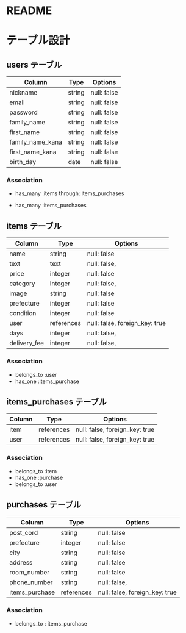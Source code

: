 # README

# テーブル設計

## users テーブル

| Column          | Type       | Options     |
| --------------- | ---------- | ----------- |
| nickname        | string     | null: false |
| email           | string     | null: false |
| password        | string     | null: false |
| family_name     | string     | null: false |
| first_name      | string     | null: false |
| family_name_kana| string     | null: false |
| first_name_kana | string     | null: false |
| birth_day       | date       | null: false |

### Association

- has_many :items through: items_purchases
<!-- - has_many :purchases -->
- has_many :items_purchases


## items テーブル

| Column        | Type       | Options                       |
| ------------- | ---------- | ----------------------------- |
| name          | string     | null: false                   |
| text          | text       | null: false,                  |
| price         | integer    | null: false                   |
| category      | integer    | null: false,                  |
| image         | string     | null: false                   |
| prefecture    | integer    | null: false                   |
| condition     | integer    | null: false                   |
| user          | references | null: false, foreign_key: true|
| days          | integer    | null: false,                  |
| delivery_fee  | integer    | null: false,                  |

### Association
- belongs_to :user
- has_one :items_purchase


## items_purchases テーブル

| Column    | Type       | Options                        |
| --------- | ---------- | ------------------------------ |
| item      | references | null: false, foreign_key: true |
| user      | references | null: false, foreign_key: true |

### Association

- belongs_to :item
- has_one :purchase
- belongs_to :user


## purchases テーブル

| Column       | Type       | Options                        |
| ------------ | ---------- | ------------------------------ |
| post_cord    | string     | null: false                    |
| prefecture   | integer    | null: false                   |
| city         | string     | null: false                    |
| address      | string     | null: false                    |
| room_number  | string     | null: false                    |
| phone_number | string     | null: false,                   |
| items_purchase  | references | null: false, foreign_key: true |

### Association
- belongs_to : items_purchase
<!-- - belongs_to :user
- belongs_to :item
- has_one :item  -->







